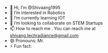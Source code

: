 - 👋 Hi, I’m @Shivaang1995
- 👀 I’m interested in Robotics
- 🌱 I’m currently learning IOT
- 💞️ I’m looking to collaborate on STEM Startups
- 📫 How to reach me . You can reach me at shivang.techradiance@gmail.com
- 😄 Pronouns: Mr.
- ⚡ Fun fact: 

<!---
Shivaang1995/Shivaang1995 is a ✨ special ✨ repository because its `README.md` (this file) appears on your GitHub profile.
You can click the Preview link to take a look at your changes.
--->
